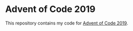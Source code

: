# Advent of Code 2019

This repository contains my code for [Advent of Code 2019](https://adventofcode.com/2019/).
